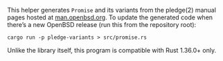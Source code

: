 This helper generates `Promise` and its variants from the pledge(2) manual pages
hosted at [man.openbsd.org](https://man.openbsd.org). To update the generated
code when there’s a new OpenBSD release (run this from the repository root):

    cargo run -p pledge-variants > src/promise.rs

Unlike the library itself, this program is compatible with Rust 1.36.0+ only.
